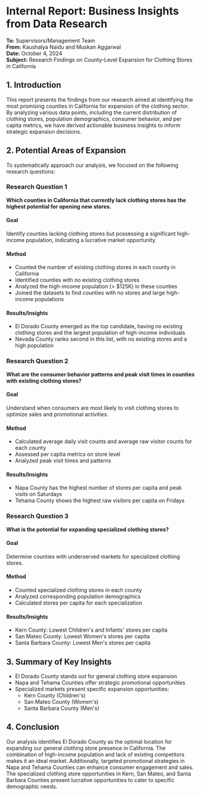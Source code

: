 # Internal Report: Business Insights from Data Research

**To:** Supervisors/Management Team  
**From:** Kaushalya Naidu and Muskan Aggarwal  
**Date:** October 4, 2024  
**Subject:** Research Findings on County-Level Expansion for Clothing Stores in California

## 1. Introduction
This report presents the findings from our research aimed at identifying the most promising counties in California for expansion of the clothing sector. By analyzing various data points, including the current distribution of clothing stores, population demographics, consumer behavior, and per capita metrics, we have derived actionable business insights to inform strategic expansion decisions.

## 2. Potential Areas of Expansion
To systematically approach our analysis, we focused on the following research questions:

### Research Question 1
**Which counties in California that currently lack clothing stores has the highest potential for opening new stores.**

#### Goal
Identify counties lacking clothing stores but possessing a significant high-income population, indicating a lucrative market opportunity.

#### Method
- Counted the number of existing clothing stores in each county in California
- Identified counties with no existing clothing stores
- Analyzed the high-income population (> $125K) in these counties
- Joined the datasets to find counties with no stores and large high-income populations

#### Results/Insights
- El Dorado County emerged as the top candidate, having no existing clothing stores and the largest population of high-income individuals
- Nevada County ranks second in this list, with no existing stores and a high population

### Research Question 2
**What are the consumer behavior patterns and peak visit times in counties with existing clothing stores?**

#### Goal
Understand when consumers are most likely to visit clothing stores to optimize sales and promotional activities.

#### Method
- Calculated average daily visit counts and average raw visitor counts for each county
- Assessed per capita metrics on store level
- Analyzed peak visit times and patterns

#### Results/Insights
- Napa County has the highest number of stores per capita and peak visits on Saturdays
- Tehama County shows the highest raw visitors per capita on Fridays

### Research Question 3
**What is the potential for expanding specialized clothing stores?**

#### Goal
Determine counties with underserved markets for specialized clothing stores.

#### Method
- Counted specialized clothing stores in each county
- Analyzed corresponding population demographics
- Calculated stores per capita for each specialization

#### Results/Insights
- Kern County: Lowest Children's and Infants' stores per capita
- San Mateo County: Lowest Women's stores per capita
- Santa Barbara County: Lowest Men's stores per capita

## 3. Summary of Key Insights
- El Dorado County stands out for general clothing store expansion
- Napa and Tehama Counties offer strategic promotional opportunities
- Specialized markets present specific expansion opportunities:
  - Kern County (Children's)
  - San Mateo County (Women's)
  - Santa Barbara County (Men's)

## 4. Conclusion
Our analysis identifies El Dorado County as the optimal location for expanding our general clothing store presence in California. The combination of high-income population and lack of existing competitors makes it an ideal market. Additionally, targeted promotional strategies in Napa and Tehama Counties can enhance consumer engagement and sales. The specialized clothing store opportunities in Kern, San Mateo, and Santa Barbara Counties present lucrative opportunities to cater to specific demographic needs. 
